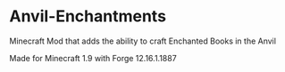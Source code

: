 # Anvil-Enchantments
Minecraft Mod that adds the ability to craft Enchanted Books in the Anvil

Made for Minecraft 1.9 with Forge 12.16.1.1887